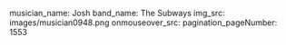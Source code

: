 musician_name: Josh
band_name: The Subways
img_src: images/musician0948.png
onmouseover_src: 
pagination_pageNumber: 1553